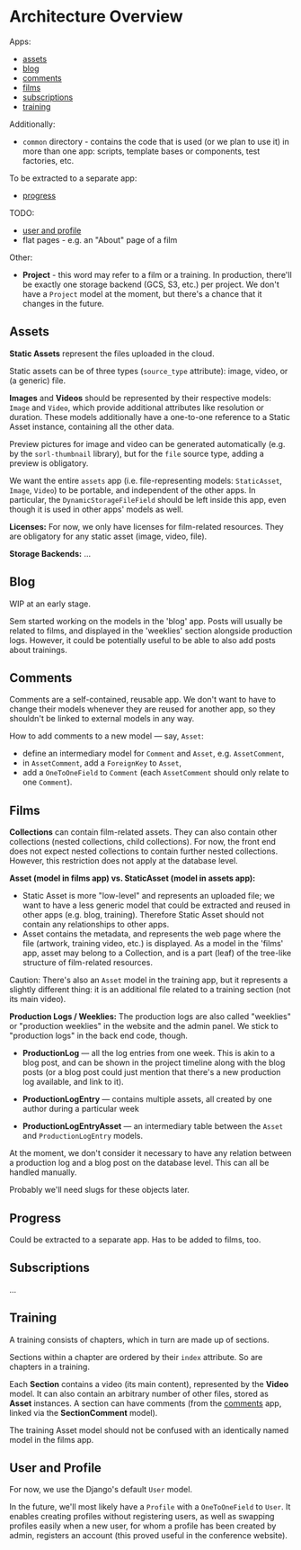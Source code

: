 # Architecture Overview

Apps:
 - [assets](#assets)
 - [blog](#blog)
 - [comments](#comments)
 - [films](#films)
 - [subscriptions](#subscriptions)
 - [training](#training)

Additionally:
 - `common` directory - contains the code that is used (or we plan to use it) in more than one app:
 scripts, template bases or components, test factories, etc.
 
To be extracted to a separate app:
 - [progress](#progress)
 
TODO:
 - [user and profile](#user-profile)
 - flat pages - e.g. an "About" page of a film
 
Other:
 - **Project** - this word may refer to a film or a training. In production, there'll be exactly one
 storage backend (GCS, S3, etc.) per project. We don't have a `Project` model at the moment, but
 there's a chance that it changes in the future.
 
## Assets

**Static Assets** represent the files uploaded in the cloud.

Static assets can be of three types (`source_type` attribute): image, video, or (a generic) file.

**Images** and **Videos** should be represented by their respective models: `Image` and `Video`,
which provide additional attributes like resolution or duration. These models additionally 
have a one-to-one reference to a Static Asset instance, containing all the other data.

Preview pictures for image and video can be generated automatically (e.g. by the `sorl-thumbnail`
library), but for the `file` source type, adding a preview is obligatory.

We want the entire `assets` app (i.e. file-representing models: `StaticAsset`, `Image`, `Video`)
to be portable, and independent of the other apps. In particular, the `DynamicStorageFileField`
should be left inside this app, even though it is used in other apps' models as well.

**Licenses:**
For now, we only have licenses for film-related resources. They are obligatory for any
static asset (image, video, file).

**Storage Backends:** ...
 
 
## Blog
WIP at an early stage.

Sem started working on the models in the 'blog' app. Posts will usually be related to films,
and displayed in the 'weeklies' section alongside production logs. However, it could be potentially
useful to be able to also add posts about trainings.
 
## Comments

Comments are a self-contained, reusable app. We don't want to have to change their models 
whenever they are reused for another app, so they shouldn't be linked to external models in any way.

How to add comments to a new model — say, `Asset`:

- define an intermediary model for `Comment` and `Asset`, e.g. `AssetComment`,
- in `AssetComment`, add a `ForeignKey` to `Asset`,
- add a `OneToOneField` to `Comment` (each `AssetComment` should only relate to one `Comment`).


## Films



**Collections** can contain film-related assets. They can also contain other collections (nested
collections, child collections). For now, the front end does not expect nested collections to
contain further nested collections. However, this restriction does not apply at the database level.

**Asset (model in films app) vs. StaticAsset (model in assets app):**  

- Static Asset is more "low-level" and represents an uploaded file; we want to have a less 
generic model that could be extracted and reused in other apps (e.g. blog, training). 
Therefore Static Asset should not contain any relationships to other apps.
- Asset contains the metadata, and represents the web page where the file (artwork, training video, etc.)
is displayed. As a model in the 'films' app, asset may belong to a Collection, and is a part (leaf)
of the tree-like structure of film-related resources.


Caution: There's also an `Asset` model in the training app, but it represents a slightly different 
thing: it is an additional file related to a training section (not its main video).


**Production Logs / Weeklies:**
The production logs are also called "weeklies" or "production weeklies" in the website and the admin
panel. We stick to "production logs" in the back end code, though. 

- **ProductionLog** — all the log entries from one week. This is akin to a blog post, and can be shown
in the project timeline along with the blog posts (or a blog post could just mention that there's
a new production log available, and link to it). 

- **ProductionLogEntry** — contains multiple assets, all created by one author during a particular week

- **ProductionLogEntryAsset** — an intermediary table between the `Asset` and `ProductionLogEntry` models.  

At the moment, we don't consider it necessary to have any relation between a production log and a
blog post on the database level. This can all be handled manually.

Probably we'll need slugs for these objects later.


## Progress
Could be extracted to a separate app. Has to be added to films, too.


## Subscriptions
...


## Training

A training consists of chapters, which in turn are made up of sections.

Sections within a chapter are ordered by their `index` attribute. So are chapters in a training.

Each **Section** contains a video (its main content), represented by the **Video** model.
It can also contain an arbitrary number of other files, stored as **Asset** instances.
A section can have comments (from the [comments](#comments) app, linked via the **SectionComment**
model).

The training Asset model should not be confused with an identically named model in the films app.



## User and Profile
For now, we use the Django's default `User` model.

In the future, we'll most likely have a `Profile` with a `OneToOneField` to `User`.
It enables creating profiles without registering users, as well as swapping profiles easily when
a new user, for whom a profile has been created by admin, registers an account (this proved useful
in the conference website).
